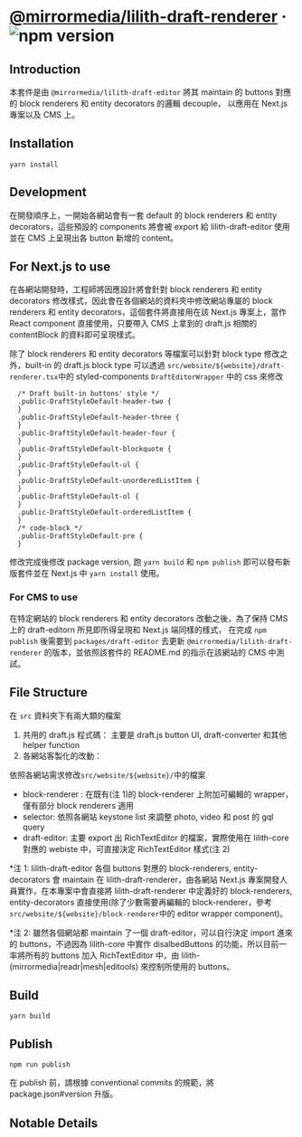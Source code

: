 # [@mirrormedia/lilith-draft-renderer](https://www.npmjs.com/package/@mirrormedia/lilith-draft-renderer) &middot; ![npm version](https://img.shields.io/npm/v/@mirrormedia/lilith-draft-renderer.svg?style=flat)

## Introduction

本套件是由 `@mirrormedia/lilith-draft-editor` 將其 maintain 的 buttons 對應的 block renderers 和 entity decorators 的邏輯 decouple，
以應用在 Next.js 專案以及 CMS 上。

## Installation

`yarn install`

## Development

在開發順序上，一開始各網站會有一套 default 的 block renderers 和 entity decorators，這些預設的 components 將會被 export 給 lilith-draft-editor 使用並在 CMS 上呈現出各 button 新增的 content。

## For Next.js to use

在各網站開發時，工程師將因應設計將會針對 block renderers 和 entity decorators 修改樣式，因此會在各個網站的資料夾中修改網站專屬的 block renderers 和 entity decorators，這個套件將直接用在該 Next.js 專案上，當作 React component 直接使用，只要帶入 CMS 上拿到的 draft.js 相關的 contentBlock 的資料即可呈現樣式。

除了 block renderers 和 entity decorators 等檔案可以針對 block type 修改之外，built-in 的 draft.js block type 可以透過 `src/website/${website}/draft-renderer.tsx`中的 styled-components `DraftEditorWrapper` 中的 css 來修改

```
  /* Draft built-in buttons' style */
  .public-DraftStyleDefault-header-two {
  }
  .public-DraftStyleDefault-header-three {
  }
  .public-DraftStyleDefault-header-four {
  }
  .public-DraftStyleDefault-blockquote {
  }
  .public-DraftStyleDefault-ul {
  }
  .public-DraftStyleDefault-unorderedListItem {
  }
  .public-DraftStyleDefault-ol {
  }
  .public-DraftStyleDefault-orderedListItem {
  }
  /* code-block */
  .public-DraftStyleDefault-pre {
  }
```

修改完成後修改 package version, 跑 `yarn build` 和 `npm publish` 即可以發布新版套件並在 Next.js 中 `yarn install` 使用。

### For CMS to use

在特定網站的 block renderers 和 entity decorators 改動之後，為了保持 CMS 上的 draft-editorn 所見即所得呈現和 Next.js 端同樣的樣式，
在完成 `npm publish` 後需要到 `packages/draft-editor` 去更新 `@mirrormedia/lilith-draft-renderer` 的版本，並依照該套件的 README.md 的指示在該網站的 CMS 中測試。

## File Structure

在 `src` 資料夾下有兩大類的檔案

1. 共用的 draft.js 程式碼： 主要是 draft.js button UI, draft-converter 和其他 helper function
2. 各網站客製化的改動：

依照各網站需求修改`src/website/${website}/`中的檔案

- block-renderer : 在既有(注 1)的 block-renderer 上附加可編輯的 wrapper，僅有部分 block renderers 適用
- selector: 依照各網站 keystone list 來調整 photo, video 和 post 的 gql query
- draft-editor: 主要 export 出 RichTextEditor 的檔案，實際使用在 lilith-core 對應的 webiste 中，可直接決定 RichTextEditor 樣式(注 2)

\*注 1: lilith-draft-editor 各個 buttons 對應的 block-renderers, entity-decorators 會 maintain 在 lilith-draft-renderer，由各網站 Next.js 專案開發人員實作，在本專案中會直接將 lilith-draft-renderer 中定義好的 block-renderers, entity-decorators 直接使用(除了少數需要再編輯的 block-renderer，參考 `src/website/${website}/block-renderer`中的 editor wrapper component)。

\*注 2: 雖然各個網站都 maintain 了一個 draft-editor，可以自行決定 import 進來的 buttons，不過因為 lilith-core 中實作 disalbedButtons 的功能，所以目前一率將所有的 buttons 加入 RichTextEditor 中，由 lilith-(mirrormedia|readr|mesh|editools) 來控制所使用的 buttons。

## Build

`yarn build`

## Publish

`npm run publish`

在 publish 前，請根據 conventional commits 的規範，將 package.json#version 升版。

## Notable Details
